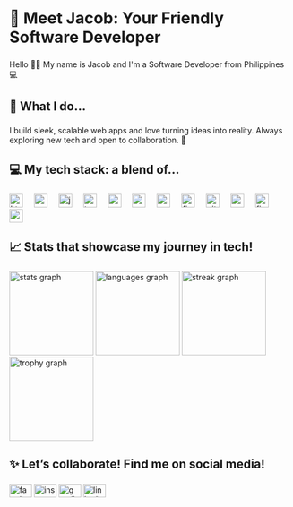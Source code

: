 <h1 align="left">👤 Meet Jacob: Your Friendly Software Developer</h1>

###

<p align="left">Hello 🖐🏻 My name is Jacob and I'm a Software Developer from Philippines 💻</p>

###

<h2 align="left">🚀 What I do...</h2>

###

<p align="left">I build sleek, scalable web apps and love turning ideas into reality. Always exploring new tech and open to collaboration. 🚀</p>

###

<h2 align="left">💻 My tech stack: a blend of...</h2>

###

<div align="left">
  <img src="https://cdn.jsdelivr.net/gh/devicons/devicon/icons/html5/html5-original.svg" height="24" alt="html5 logo"  />
  <img width="12" />
  <img src="https://cdn.jsdelivr.net/gh/devicons/devicon/icons/css3/css3-original.svg" height="24" alt="css3 logo"  />
  <img width="12" />
  <img src="https://cdn.jsdelivr.net/gh/devicons/devicon/icons/javascript/javascript-original.svg" height="24" alt="javascript logo"  />
  <img width="12" />
  <img src="https://cdn.jsdelivr.net/gh/devicons/devicon/icons/typescript/typescript-original.svg" height="24" alt="typescript logo"  />
  <img width="12" />
  <img src="https://cdn.jsdelivr.net/gh/devicons/devicon/icons/sass/sass-original.svg" height="24" alt="sass logo"  />
  <img width="12" />
  <img src="https://cdn.jsdelivr.net/gh/devicons/devicon/icons/react/react-original.svg" height="24" alt="react logo"  />
  <img width="12" />
  <img src="https://cdn.jsdelivr.net/gh/devicons/devicon/icons/nextjs/nextjs-original.svg" height="24" alt="nextjs logo"  />
  <img width="12" />
  <img src="https://cdn.jsdelivr.net/gh/devicons/devicon/icons/firebase/firebase-plain.svg" height="24" alt="firebase logo"  />
  <img width="12" />
  <img src="https://cdn.jsdelivr.net/gh/devicons/devicon/icons/github/github-original.svg" height="24" alt="github logo"  />
  <img width="12" />
  <img src="https://cdn.jsdelivr.net/gh/devicons/devicon/icons/npm/npm-original-wordmark.svg" height="24" alt="npm logo"  />
  <img width="12" />
  <img src="https://cdn.jsdelivr.net/gh/devicons/devicon/icons/figma/figma-original.svg" height="24" alt="figma logo"  />
  <img width="12" />
  <img src="https://cdn.jsdelivr.net/gh/devicons/devicon/icons/c/c-original.svg" height="24" alt="c logo"  />
</div>

###

<h2 align="left">📈 Stats that showcase my journey in tech!</h2>

###

<div align="left">
  <img src="https://github-readme-stats.vercel.app/api?username=jacobbalane&hide_title=false&hide_rank=true&show_icons=true&include_all_commits=true&count_private=true&disable_animations=false&theme=dark&locale=en&hide_border=false&order=1&custom_title=Github%20Stats" height="150" alt="stats graph"  />
  <img src="https://github-readme-stats.vercel.app/api/top-langs?username=jacobbalane&locale=en&hide_title=false&layout=compact&card_width=320&langs_count=8&theme=dark&hide_border=false&order=2" height="150" alt="languages graph"  />
  <img src="https://streak-stats.demolab.com?user=jacobbalane&locale=en&mode=daily&theme=dark&hide_border=false&border_radius=5&order=3" height="150" alt="streak graph"  />
  
  <img src="https://github-profile-trophy.vercel.app?username=jacobbalane&theme=darkhub&column=10&row=1&margin-w=6&margin-h=6&no-bg=false&no-frame=false&order=4" height="150" alt="trophy graph"  />
</div>

###

<h2 align="left">✨ Let’s collaborate! Find me on social media!</h2>

###

<div align="left">
  <img src="https://raw.githubusercontent.com/maurodesouza/profile-readme-generator/master/src/assets/icons/social/facebook/default.svg" width="40" height="24" alt="facebook logo"  />
  <img src="https://raw.githubusercontent.com/maurodesouza/profile-readme-generator/master/src/assets/icons/social/instagram/default.svg" width="40" height="24" alt="instagram logo"  />
  <img src="https://raw.githubusercontent.com/maurodesouza/profile-readme-generator/master/src/assets/icons/social/gmail/default.svg" width="40" height="24" alt="gmail logo"  />
  <img src="https://raw.githubusercontent.com/maurodesouza/profile-readme-generator/master/src/assets/icons/social/linkedin/default.svg" width="40" height="24" alt="linkedin logo"  />
</div>

###
